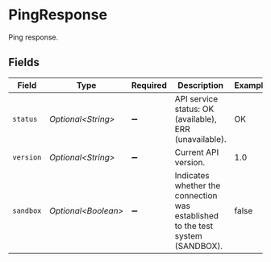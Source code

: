 # PingResponse

Ping response.


## Fields

| Field                                                                          | Type                                                                           | Required                                                                       | Description                                                                    | Example                                                                        |
| ------------------------------------------------------------------------------ | ------------------------------------------------------------------------------ | ------------------------------------------------------------------------------ | ------------------------------------------------------------------------------ | ------------------------------------------------------------------------------ |
| `status`                                                                       | *Optional\<String>*                                                            | :heavy_minus_sign:                                                             | API service status: OK (available), ERR (unavailable).                         | OK                                                                             |
| `version`                                                                      | *Optional\<String>*                                                            | :heavy_minus_sign:                                                             | Current API version.                                                           | 1.0                                                                            |
| `sandbox`                                                                      | *Optional\<Boolean>*                                                           | :heavy_minus_sign:                                                             | Indicates whether the connection was established to the test system (SANDBOX). | false                                                                          |